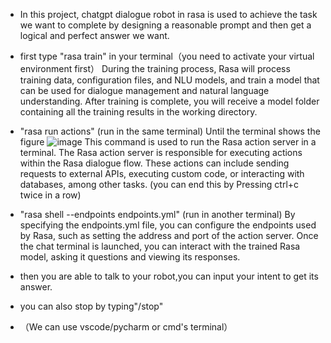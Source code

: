 - In this project, chatgpt dialogue robot in rasa is used to achieve the task we want to complete by designing a reasonable prompt and then get a logical and perfect answer we want.
  
- first type "rasa train" in your terminal（you need to activate your virtual environment first）
  During the training process, Rasa will process training data, configuration files, and NLU models, and train a model that can be used for dialogue management and natural language understanding. After training is complete, you will receive a model folder containing all the training results in the working directory.

- "rasa run actions" (run in the same terminal)
  Until the terminal shows the figure
   ![image](https://github.com/whispercat777/whispercat777/assets/142243122/7ae07e92-51b5-4587-97af-1b11926aa62f)
  This command is used to run the Rasa action server in a terminal. The Rasa action server is responsible for executing actions within the Rasa dialogue flow. These actions can include sending requests to external APIs, executing custom code, or interacting with databases, among other tasks.
  (you can end this by Pressing ctrl+c twice in a row)

- "rasa shell --endpoints endpoints.yml" (run in another terminal)
  By specifying the endpoints.yml file, you can configure the endpoints used by Rasa, such as setting the address and port of the action server. Once the chat terminal is launched, you can interact with the trained Rasa model, asking it questions and viewing its responses.

- then you are able to talk to your robot,you can input your intent to get its answer.
- you can also stop by typing"/stop"

- （We can use vscode/pycharm or cmd's terminal）
